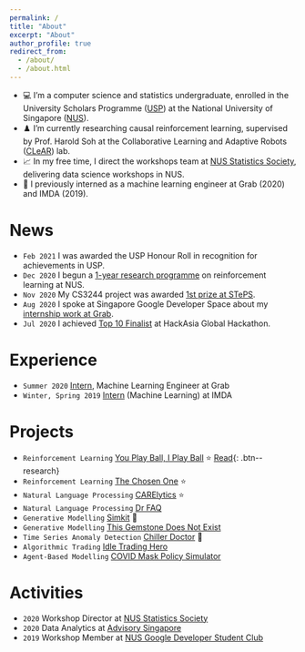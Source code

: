 ```yaml
---
permalink: /
title: "About"
excerpt: "About"
author_profile: true
redirect_from: 
  - /about/
  - /about.html
---
```


* 💻 I’m a computer science and statistics undergraduate, enrolled in the University Scholars Programme ([USP](http://usp.nus.edu.sg/)) at the National University of Singapore ([NUS](https://nus.edu.sg/)).
* ♟️ I’m currently researching causal reinforcement learning, supervised by Prof. Harold Soh at the Collaborative Learning and Adaptive Robots ([CLeAR](http://clear-nus.github.io/)) lab.
* 📈 In my free time, I direct the workshops team at [NUS Statistics Society](https://sites.google.com/view/nusstatisticssociety/workshops), delivering data science workshops in NUS.
* 💼 I previously interned as a machine learning engineer at Grab (2020) and IMDA (2019).

# News

* `Feb 2021` I was awarded the USP Honour Roll in recognition for achievements in USP.
* `Dec 2020` I begun a [1-year research programme](_posts/2020-12-23-notes-on-mbrl) on reinforcement learning at NUS.
* `Nov 2020` My CS3244 project was awarded [1st prize at STePS](portfolio/you-play-ball-i-play-ball).
* `Aug 2020` I spoke at Singapore Google Developer Space about my [internship work at Grab](portfolio/simkit).
* `Jul 2020` I achieved [Top 10 Finalist](portfolio/carelytics) at HackAsia Global Hackathon.

# Experience

* `Summer 2020` [Intern](portfolio/simkit.md), Machine Learning Engineer at Grab
* `Winter, Spring 2019` [Intern](portfolio/chiller-doctor.md) (Machine Learning) at IMDA

# Projects

* `Reinforcement Learning` [You Play Ball, I Play Ball](portfolio/you-play-ball-i-play-ball) ⭐ [Read](portfolio/you-play-ball-i-play-ball){: .btn--research}
* `Reinforcement Learning` [The Chosen One](portfolio/the-chosen-one) ⭐
* `Natural Language Processing` [CARElytics](portfolio/carelytics) ⭐
* `Natural Language Processing` [Dr FAQ ](portfolio/dr-faq)
* `Generative Modelling` [Simkit](portfolio/simkit) 💼
* `Generative Modelling` [This Gemstone Does Not Exist](portfolio/this-gemstone-does-not-exist)
* `Time Series Anomaly Detection` [Chiller Doctor](portfolio/chiller-doctor) 💼
* `Algorithmic Trading` [Idle Trading Hero](portfolio/idle-trading-hero)
* `Agent-Based Modelling` [COVID Mask Policy Simulator](portfolio/covid-mask-policy-simulator)

# Activities
* `2020` Workshop Director at [NUS Statistics Society](_posts/2021-03-01-stats-soc-workshops)
* `2020` Data Analytics at [Advisory Singapore](https://advisory.sg/)
* `2019` Workshop Member at [NUS Google Developer Student Club](https://dsc.comp.nus.edu.sg/about)
